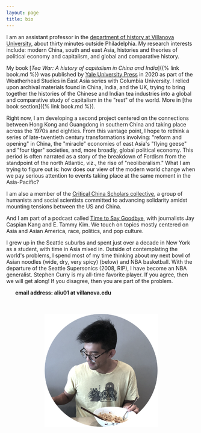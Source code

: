 ```yaml
---
layout: page
title: bio
---
```


I am an assistant professor in the [department of history at Villanova University](https://www1.villanova.edu/villanova/artsci/history.html), about thirty minutes outside Philadelphia. My research interests include: modern China, south and east Asia, histories and theories of political economy and capitalism, and global and comparative history.

My book [*Tea War: A history of capitalism in China and India*]({% link book.md %}) was published by [Yale University Press](https://yalebooks.yale.edu/book/9780300243734/tea-war) in 2020 as part of the Weatherhead Studies in East Asia series with Columbia University. I relied upon archival materials found in China, India, and the UK, trying to bring together the histories of the Chinese and Indian tea industries into a global and comparative study of capitalism in the "rest" of the world. More in [the book section]({% link book.md %}).

Right now, I am developing a second project centered on the connections between Hong Kong and Guangdong in southern China and taking place across the 1970s and eighties. From this vantage point, I hope to rethink a series of late-twentieth century transformations involving: "reform and opening" in China, the "miracle" economies of east Asia's "flying geese" and "four tiger" societies, and, more broadly, global political economy. This period is often narrated as a story of the breakdown of Fordism from the standpoint of the north Atlantic, viz., the rise of "neoliberalism." What I am trying to figure out is: how does our view of the modern world change when we pay serious attention to events taking place at the same moment in the Asia-Pacific?

I am also a member of the [Critical China Scholars collective](https://criticalchinascholars.org/), a group of humanists and social scientists committed to advancing solidarity amidst mounting tensions between the US and China.

And I am part of a podcast called [Time to Say Goodbye](https://goodbye.substack.com/), with journalists Jay Caspian Kang and E. Tammy Kim. We touch on topics mostly centered on Asia and Asian America, race, politics, and pop culture.

I grew up in the Seattle suburbs and spent just over a decade in New York as a student, with time in Asia mixed in. Outside of contemplating the world's problems, I spend most of my time thinking about my next bowl of Asian noodles (wide, dry, very spicy) (below) and NBA basketball. With the departure of the Seattle Supersonics (2008, RIP), I have become an NBA generalist. Stephen Curry is my all-time favorite player. If you agree, then we will get along! If you disagree, then you are part of the problem.

&nbsp;&nbsp;&nbsp;&nbsp;&nbsp;&nbsp;**email address: aliu01 at villanova.edu**
<br><br><br>



<p align="center">
  <img width="300" height="300" src="/assets/faded noodle circles.png">
</p>

